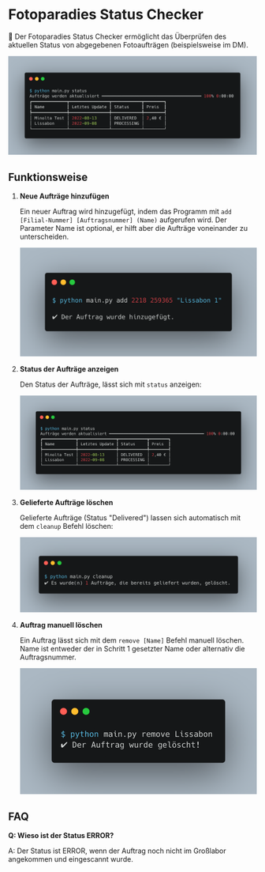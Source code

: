 # Fotoparadies Status Checker

📝 Der Fotoparadies Status Checker ermöglicht das Überprüfen des aktuellen Status von abgegebenen Fotoaufträgen (beispielsweise im DM).

![](doc/img/01_status.png)

## Funktionsweise
1. **Neue Aufträge hinzufügen**
   
    Ein neuer Auftrag wird hinzugefügt, indem das Programm mit `add [Filial-Nummer] [Auftragsnummer] (Name)` aufgerufen wird.
    Der Parameter Name ist optional, er hilft aber die Aufträge voneinander zu unterscheiden.

    ![](doc/img/00_add.png)

2. **Status der Aufträge anzeigen**

    Den Status der Aufträge, lässt sich mit `status` anzeigen:

    ![](doc/img/01_status.png)

3. **Gelieferte Aufträge löschen**
   
   Gelieferte Aufträge (Status "Delivered") lassen sich automatisch mit dem `cleanup` Befehl löschen:

   ![](doc/img/02_cleanup.png)

4. **Auftrag manuell löschen**

    Ein Auftrag lässt sich mit dem `remove [Name]` Befehl manuell löschen. Name ist entweder der in Schritt 1 gesetzter Name oder alternativ die Auftragsnummer.

    ![](doc/img/03_remove.png)

## FAQ

**Q: Wieso ist der Status ERROR?**

A: Der Status ist ERROR, wenn der Auftrag noch nicht im Großlabor angekommen und eingescannt wurde.